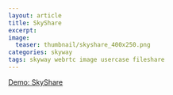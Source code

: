 ```yaml
---
layout: article
title: SkyShare
excerpt: 
image:
  teaser: thumbnail/skyshare_400x250.png
categories: skyway
tags: skyway webrtc image usercase fileshare
---
```


<a href="https://share.skyway.io/" target="_demo" class="btn-info">Demo: SkyShare</a>
